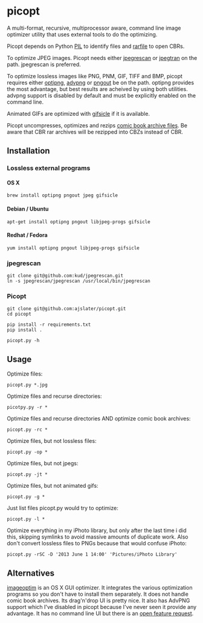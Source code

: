 picopt
======

A multi-format, recursive, multiprocessor aware, command line image optimizer utility that uses external tools to do the optimizing.

Picopt depends on Python [PIL](http://www.pythonware.com/products/pil/) to identify files and [rarfile](https://pypi.python.org/pypi/rarfile) to open CBRs.

To optimize JPEG images. Picopt needs either [jpegrescan](https://github.com/kud/jpegrescan) or [jpegtran](http://jpegclub.org/jpegtran/) on the path. jpegrescan is preferred.

To optimize lossless images like PNG, PNM, GIF, TIFF and BMP, picopt requires either [optipng](http://optipng.sourceforge.net/), [advpng](http://advancemame.sourceforge.net/doc-advpng.html) or [pngout](http://advsys.net/ken/utils.htm) be on the path. optipng provides the most advantage, but best results are acheived by using both utilities. advpng support is disabled by default and must be explicitly enabled on the command line.

Animated GIFs are optimized with [gifsicle](http://www.lcdf.org/gifsicle/) if it is available.

Picopt uncompresses, optimizes and rezips [comic book archive files](https://en.wikipedia.org/wiki/Comic_book_archive). Be aware that CBR rar archives will be rezipped into CBZs instead of CBR.


Installation
------------

### Lossless external programs
#### OS X
    brew install optipng pngout jpeg gifsicle

#### Debian / Ubuntu
    apt-get install optipng pngout libjpeg-progs gifsicle

#### Redhat / Fedora
    yum install optipng pngout libjpeg-progs gifsicle

### jpegrescan
    git clone git@github.com:kud/jpegrescan.git
    ln -s jpegrescan/jpegrescan /usr/local/bin/jpegrescan

### Picopt
    git clone git@github.com:ajslater/picopt.git
    cd picopt

    pip install -r requirements.txt
    pip install .

    picopt.py -h

Usage
-----
Optimize files:

    picopt.py *.jpg

Optimize files and recurse directories:

    picotpy.py -r *

Optimize files and recurse directories AND optimize comic book archives:

    picopt.py -rc *

Optimize files, but not lossless files:

    picopt.py -op *

Optimize files, but not jpegs:

    picopt.py -jt *

Optimize files, but not animated gifs:

    picopt.py -g *

Just list files picopt.py would try to optimize:

    picopt.py -l *

Optimize everything in my iPhoto library, but only after the last time i did this, skipping symlinks to avoid massive amounts of duplicate work. Also don't convert lossless files to PNGs because that would confuse iPhoto:

    picopt.py -rSC -D '2013 June 1 14:00' 'Pictures/iPhoto Library'


Alternatives
------------

[imageoptim](http://imageoptim.com/) is an OS X GUI optimizer. It integrates the various optimization programs so you don't have to install them separately. It does not handle comic book archives. Its drag'n'drop UI is pretty nice. It also has AdvPNG support which I've disabled in picopt because I've never seen it provide any advantage. It has no command line UI but there is an [open feature request](https://code.google.com/p/imageoptim/issues/detail?can=2&start=0&num=100&q=&colspec=ID%20Type%20Status%20Priority%20Milestone%20Owner%20Summary%20Stars&groupby=&sort=&id=39).

